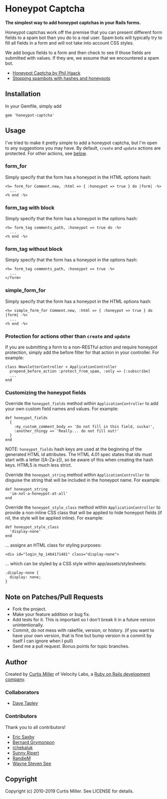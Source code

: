 # Honeypot Captcha

**The simplest way to add honeypot captchas in your Rails forms.**

Honeypot captchas work off the premise that you can present different form
fields to a spam bot than you do to a real user. Spam bots will typically try
to fill all fields in a form and will not take into account CSS styles.

We add bogus fields to a form and then check to see if those fields are
submitted with values. If they are, we assume that we encountered a spam bot.

* [Honeypot Captcha by Phil Haack](http://haacked.com/archive/2007/09/11/honeypot-captcha.aspx)
* [Stopping spambots with hashes and honeypots](http://nedbatchelder.com/text/stopbots.html)

## Installation

In your Gemfile, simply add

    gem 'honeypot-captcha'

## Usage

I've tried to make it pretty simple to add a honeypot captcha, but I'm open to
any suggestions you may have. By default, `create` and `update` actions are
protected. For other actions, see [below](#protection-for-actions-other-than-create-and-update).

### form_for

Simply specify that the form has a honeypot in the HTML options hash:

    <%= form_for Comment.new, :html => { :honeypot => true } do |form| -%>
      ...
    <% end -%>

### form_tag with block

Simply specify that the form has a honeypot in the options hash:

    <%= form_tag comments_path, :honeypot => true do -%>
      ...
    <% end -%>

### form_tag without block

Simply specify that the form has a honeypot in the options hash:

    <%= form_tag comments_path, :honeypot => true -%>
      ...
    </form>

### simple_form_for

Simply specify that the form has a honeypot in the HTML options hash:

    <%= simple_form_for Comment.new, :html => { :honeypot => true } do |form| -%>
      ...
    <% end -%>

### Protection for actions other than `create` and `update`

If you are submitting a form to a non-RESTful action and require
honeypot protection, simply add the before filter for that action
in your controller. For example:

    class NewsletterController < ApplicationController
      prepend_before_action :protect_from_spam, :only => [:subscribe]
      ...
    end

### Customizing the honeypot fields

Override the `honeypot_fields` method within `ApplicationController` to
add your own custom field names and values. For example:

    def honeypot_fields
      {
        :my_custom_comment_body => 'Do not fill in this field, sucka!',
        :another_thingy => 'Really... do not fill out!'
      }
    end

NOTE: `honeypot_fields` hash keys are used at the beginning of the generated HTML id attributes. The HTML 4.01 spec states that ids must start with a letter ([A-Za-z]), so be aware of this when creating the hash keys. HTML5 is much less strict.

Override the `honeypot_string` method within `ApplicationController` to
disguise the string that will be included in the honeypot name. For example:

    def honeypot_string
      'im-not-a-honeypot-at-all'
    end

Override the `honeypot_style_class` method within `ApplicationController` to
provide a non-inline CSS class that will be applied to hide honeypot fields
(if nil, the style will be applied inline). For example:

    def honeypot_style_class
      'display-none'
    end

... assigns an HTML class for styling purposes:

    <div id="login_hp_1464171481" class="display-none">

... which can be styled by a CSS style within app/assets/stylesheets:

    .display-none {
      display: none;
    }

## Note on Patches/Pull Requests

* Fork the project.
* Make your feature addition or bug fix.
* Add tests for it. This is important so I don't break it in a future version unintentionally.
* Commit, do not mess with rakefile, version, or history. (if you want to have your own version, that is fine but bump version in a commit by itself I can ignore when I pull)
* Send me a pull request. Bonus points for topic branches.

## Author
Created by [Curtis Miller](http://millarian.com) of Velocity Labs, a
[Ruby on Rails development company](http://velocitylabs.io).

### Collaborators

* [Dave Tapley](https://github.com/dukedave)

### Contributors

Thank you to all contributors!

* [Eric Saxby](http://github.com/sax)
* [Bernard Grymonpon](https://github.com/wonko)
* [rchekaluk](https://github.com/rchekaluk)
* [Sunny Ripert](https://github.com/sunny)
* [RandieM](https://github.com/RandieM)
* [Wayne Steven See](https://github.com/weynsee)

## Copyright

Copyright (c) 2010-2019 Curtis Miller. See LICENSE for details.
